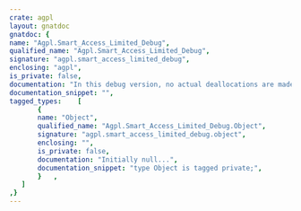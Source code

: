 ```yaml
---
crate: agpl
layout: gnatdoc
gnatdoc: {
name: "Agpl.Smart_Access_Limited_Debug",
qualified_name: "Agpl.Smart_Access_Limited_Debug",
signature: "agpl.smart_access_limited_debug",
enclosing: "agpl",
is_private: false,
documentation: "In this debug version, no actual deallocations are made, nor protected\ntypes are used. Not sure what else can be of note here...\n\n@formal Item\n  Type.\n@formal Item_access\n  This is the access we want safe.\n@formal Item_id\n  For debug and error reporting.",
documentation_snippet: "",
tagged_types:    [
       {
       name: "Object",
       qualified_name: "Agpl.Smart_Access_Limited_Debug.Object",
       signature: "agpl.smart_access_limited_debug.object",
       enclosing: "",
       is_private: false,
       documentation: "Initially null...",
       documentation_snippet: "type Object is tagged private;",
       }   ,
   ]
,}
---
```

